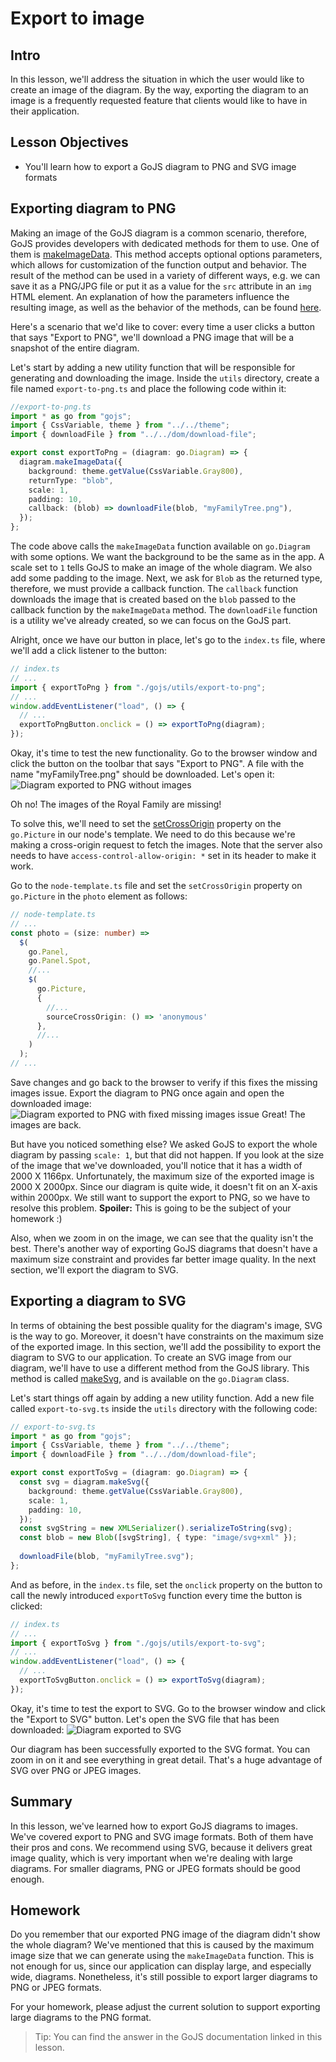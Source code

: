 # Export to image

## Intro
In this lesson, we'll address the situation in which the user would like to create an image of the diagram.
By the way, exporting the diagram to an image is a frequently requested feature that clients would like to have in their application.

## Lesson Objectives
* You'll learn how to export a GoJS diagram to PNG and SVG image formats

## Exporting diagram to PNG
Making an image of the GoJS diagram is a common scenario, therefore, GoJS provides developers with dedicated methods for them to use.
One of them is [makeImageData](https://gojs.net/latest/api/symbols/Diagram.html#makeImageData). 
This method accepts optional options parameters, which allows for customization of the function output and behavior. 
The result of the method can be used in a variety of different ways, e.g. we can save it as a PNG/JPG file or put it as a value for the `src` attribute in an `img` HTML element. 
An explanation of how the parameters influence the resulting image, as well as the behavior of the methods, can be found [here](https://gojs.net/latest/intro/makingImages.html).

Here's a scenario that we'd like to cover: every time a user clicks a button that says "Export to PNG",
 we'll download a PNG image that will be a snapshot of the entire diagram.

Let's start by adding a new utility function that will be responsible for generating and downloading the image.
Inside the `utils` directory, create a file named `export-to-png.ts` and place the following code within it:

```typescript
//export-to-png.ts
import * as go from "gojs";
import { CssVariable, theme } from "../../theme";
import { downloadFile } from "../../dom/download-file";

export const exportToPng = (diagram: go.Diagram) => {
  diagram.makeImageData({
    background: theme.getValue(CssVariable.Gray800),
    returnType: "blob",
    scale: 1,
    padding: 10,
    callback: (blob) => downloadFile(blob, "myFamilyTree.png"),
  });
};
```

The code above calls the `makeImageData` function available on `go.Diagram` with some options. We want the background to be the same as in the app.
A scale set to `1` tells GoJS to make an image of the whole diagram. We also add some padding to the image.
Next, we ask for `Blob` as the returned type, therefore, we must provide a callback function.
The `callback` function downloads the image that is created based on the `blob` passed to the callback function by the `makeImageData` method. The `downloadFile` function is a utility we've already created, so we can focus on the GoJS part.

Alright, once we have our button in place, let's go to the `index.ts` file, where we'll add a click listener to the button:
```typescript
// index.ts
// ...
import { exportToPng } from "./gojs/utils/export-to-png";
// ...
window.addEventListener("load", () => {
  // ...
  exportToPngButton.onclick = () => exportToPng(diagram);
});
```
Okay, it's time to test the new functionality. Go to the browser window and click the button on the toolbar that says "Export to PNG".
A file with the name "myFamilyTree.png" should be downloaded. Let's open it:
![Diagram exported to PNG without images](../assets/lesson-8/export-1.png)

Oh no! The images of the Royal Family are missing!

To solve this, we'll need to set the [setCrossOrigin](https://gojs.net/latest/api/symbols/Picture.html#sourceCrossOrigin)
property on the `go.Picture` in our node's template. We need to do this because we're making a cross-origin request to fetch the images. Note that the server also needs to have `access-control-allow-origin: *` set in its header to make it work.

Go to the `node-template.ts` file and set the `setCrossOrigin` property on `go.Picture` in the `photo` element as follows:
```typescript
// node-template.ts
// ...
const photo = (size: number) =>
  $(
    go.Panel,
    go.Panel.Spot,
    //...
    $(
      go.Picture,
      {
        //...
        sourceCrossOrigin: () => 'anonymous'
      },
      //...
    )
  );
// ...
```

Save changes and go back to the browser to verify if this fixes the missing images issue. Export the diagram to PNG once again and open the downloaded image:
![Diagram exported to PNG with fixed missing images issue](../assets/lesson-8/export-2.png)
Great! The images are back. 

But have you noticed something else?
We asked GoJS to export the whole diagram by passing `scale: 1`, but that did not happen.
If you look at the size of the image that we've downloaded, you'll notice that it has a width of 2000 X 1166px.
Unfortunately, the maximum size of the exported image is 2000 X 2000px. Since our diagram is quite wide, it doesn't fit on an X-axis within 2000px.
We still want to support the export to PNG, so we have to resolve this problem. **Spoiler:** This is going to be the subject of your homework :)

Also, when we zoom in on the image, we can see that the quality isn't the best.
There's another way of exporting GoJS diagrams that doesn't have a maximum size constraint and provides far better image quality.
In the next section, we'll export the diagram to SVG.

## Exporting a diagram to SVG
In terms of obtaining the best possible quality for the diagram's image, SVG is the way to go.
Moreover, it doesn't have constraints on the maximum size of the exported image.
In this section, we'll add the possibility to export the diagram to SVG to our application.
To create an SVG image from our diagram, we'll have to use a different method from the GoJS library.
This method is called [makeSvg](https://gojs.net/latest/api/symbols/Diagram.html#makeSvg), and is available on the `go.Diagram` class.

Let's start things off again by adding a new utility function. Add a new file called `export-to-svg.ts` inside the `utils` directory with the following code:
```typescript
// export-to-svg.ts
import * as go from "gojs";
import { CssVariable, theme } from "../../theme";
import { downloadFile } from "../../dom/download-file";

export const exportToSvg = (diagram: go.Diagram) => {
  const svg = diagram.makeSvg({
    background: theme.getValue(CssVariable.Gray800),
    scale: 1,
    padding: 10,
  });
  const svgString = new XMLSerializer().serializeToString(svg);
  const blob = new Blob([svgString], { type: "image/svg+xml" });
  
  downloadFile(blob, "myFamilyTree.svg");
};
```

And as before, in the `index.ts` file, set the `onclick` property on the button to call the newly introduced `exportToSvg` function every time the button is clicked:

```typescript
// index.ts
// ...
import { exportToSvg } from "./gojs/utils/export-to-svg";
// ...
window.addEventListener("load", () => {
  // ...
  exportToSvgButton.onclick = () => exportToSvg(diagram);
});
```

Okay, it's time to test the export to SVG. Go to the browser window and click the "Export to SVG" button.
Let's open the SVG file that has been downloaded:
![Diagram exported to SVG](../assets/lesson-8/export-3.png)

Our diagram has been successfully exported to the SVG format. You can zoom in on it and see everything in great detail.
That's a huge advantage of SVG over PNG or JPEG images.

## Summary
In this lesson, we've learned how to export GoJS diagrams to images. We've covered export to PNG and SVG image formats.
Both of them have their pros and cons. We recommend using SVG, because it delivers great image quality,
which is very important when we're dealing with large diagrams. For smaller diagrams, PNG or JPEG formats should be good enough.

## Homework
Do you remember that our exported PNG image of the diagram didn't show the whole diagram?
We've mentioned that this is caused by the maximum image size that we can generate using the `makeImageData` function.
This is not enough for us, since our application can display large, and especially wide, diagrams.
Nonetheless, it's still possible to export larger diagrams to PNG or JPEG formats.

For your homework, please adjust the current solution to support exporting large diagrams to the PNG format.
  
> Tip: You can find the answer in the GoJS documentation linked in this lesson.
